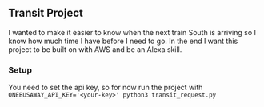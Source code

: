 ## Transit Project
I wanted to make it easier to know when the next train South is arriving so I know how much time I have before I need to go. In the end I want this project to be built on with AWS and be an Alexa skill.

### Setup
You need to set the api key, so for now run the project with `ONEBUSAWAY_API_KEY='<your-key>' python3 transit_request.py`
